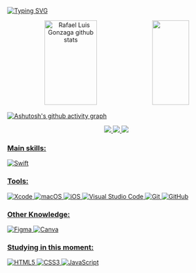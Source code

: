 

  
[![Typing SVG](https://readme-typing-svg.herokuapp.com/?color=337DFF&size=35&center=true&vCenter=true&width=1000&lines=hello,+my+name+is+Rafael+Luis+Gonzaga;I'm+32+years+old;I+am+from+Pedra+Bonita,+MG;Be+Welcome!+:%29)](https://git.io/typing-svg)


<div align="center">  
  <img width="49%" height="195px" src="https://github-readme-stats-ovbp.vercel.app/api?username=rluispdev&show_icons=true&count_private=true&hide_border=true&title_color=337DFF&icon_color=337DFF&text_color=c9d1d9&bg_color=0d1117" alt="Rafael Luis Gonzaga github stats" /> 
  <img width="41%" height="195px" src="https://github-readme-stats-ovbp.vercel.app/api/top-langs/?username=rluispdev&layout=compact&hide_border=true&title_color=337DFF&text_color=337DFF&bg_color=0d1117" />
</div>

[![Ashutosh's github activity graph](https://github-readme-activity-graph.vercel.app/graph?username=rluispdev&bg_color=000000&color=337DFF&line=F05138&point=337DFF&area=true&hide_border=true)](https://github.com/ashutosh00710/github-readme-activity-graph)

<div align="center">  
  <a href="https://www.linkedin.com/in/rluispdev/" target="_blank"><img src="https://img.shields.io/badge/linkedin-%230077B5.svg?style=for-the-badge&logo=linkedin&logoColor=white"</a>
    <a href="https://twitter.com/rluispdev" target="_blank"><img src="https://img.shields.io/badge/X-%23000000.svg?style=for-the-badge&logo=X&logoColor=white"</a>
      <a href="https://www.instagram.com/rluispdev/" target="_blank"><img src="https://img.shields.io/badge/-Instagram-%23E4405F?style=for-the-badge&logo=instagram&logoColor=white"</a>
</div> 
    
### Main skills:
![Swift](https://img.shields.io/badge/swift-F54A2A?style=for-the-badge&logo=swift&logoColor=white)


### Tools:
![Xcode](https://img.shields.io/badge/Xcode-007ACC?style=for-the-badge&logo=Xcode&logoColor=white)
![macOS](https://img.shields.io/badge/mac%20os-000000?style=for-the-badge&logo=macos&logoColor=F0F0F0)
![iOS](https://img.shields.io/badge/iOS-000000?style=for-the-badge&logo=ios&logoColor=white)
![Visual Studio Code](https://img.shields.io/badge/Visual%20Studio%20Code-0078d7.svg?style=for-the-badge&logo=visual-studio-code&logoColor=white)
![Git](https://img.shields.io/badge/git-%23F05033.svg?style=for-the-badge&logo=git&logoColor=white)
![GitHub](https://img.shields.io/badge/github-%23121011.svg?style=for-the-badge&logo=github&logoColor=white)


### Other Knowledge:
![Figma](https://img.shields.io/badge/figma-%23F24E1E.svg?style=for-the-badge&logo=figma&logoColor=white)
![Canva](https://img.shields.io/badge/Canva-%2300C4CC.svg?style=for-the-badge&logo=Canva&logoColor=white)


### Studying in this moment:
![HTML5](https://img.shields.io/badge/html5-%23E34F26.svg?style=for-the-badge&logo=html5&logoColor=white)
![CSS3](https://img.shields.io/badge/css3-%231572B6.svg?style=for-the-badge&logo=css3&logoColor=white)
![JavaScript](https://img.shields.io/badge/javascript-%23323330.svg?style=for-the-badge&logo=javascript&logoColor=%23F7DF1E)


